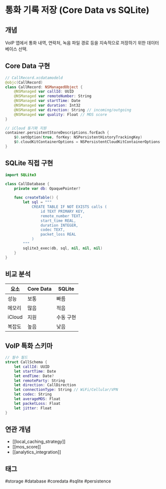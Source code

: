# 통화 기록 저장 (Core Data vs SQLite)

## 개념
VoIP 앱에서 통화 내역, 연락처, 녹음 파일 경로 등을 지속적으로 저장하기 위한 데이터베이스 선택.

## Core Data 구현
```swift
// CallRecord.xcdatamodeld
@objc(CallRecord)
class CallRecord: NSManagedObject {
    @NSManaged var callId: UUID
    @NSManaged var remoteNumber: String
    @NSManaged var startTime: Date
    @NSManaged var duration: Int32
    @NSManaged var direction: String // incoming/outgoing
    @NSManaged var quality: Float // MOS score
}

// iCloud 동기화 지원
container.persistentStoreDescriptions.forEach {
    $0.setOption(true, forKey: NSPersistentHistoryTrackingKey)
    $0.cloudKitContainerOptions = NSPersistentCloudKitContainerOptions()
}
```

## SQLite 직접 구현
```swift
import SQLite3

class CallDatabase {
    private var db: OpaquePointer?
    
    func createTable() {
        let sql = """
            CREATE TABLE IF NOT EXISTS calls (
                id TEXT PRIMARY KEY,
                remote_number TEXT,
                start_time REAL,
                duration INTEGER,
                codec TEXT,
                packet_loss REAL
            )
        """
        sqlite3_exec(db, sql, nil, nil, nil)
    }
}
```

## 비교 분석
| 요소 | Core Data | SQLite |
|------|-----------|--------|
| 성능 | 보통 | 빠름 |
| 메모리 | 많음 | 적음 |
| iCloud | 지원 | 수동 구현 |
| 복잡도 | 높음 | 낮음 |

## VoIP 특화 스키마
```swift
// 필수 필드
struct CallSchema {
    let callId: UUID
    let startTime: Date
    let endTime: Date?
    let remoteParty: String
    let direction: CallDirection
    let connectionType: String // WiFi/Cellular/VPN
    let codec: String
    let averageMOS: Float
    let packetLoss: Float
    let jitter: Float
}
```

## 연관 개념
- [[local_caching_strategy]]
- [[mos_score]]
- [[analytics_integration]]

## 태그
#storage #database #coredata #sqlite #persistence